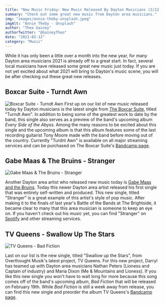 ```yaml
---
title: "New Music Friday: New Music Released By Dayton Musicians (2/12)"
summary: "Check out some great new music from Dayton area musicians."
img: "images/annie-theby-unsplash.jpeg"
imgAlt: "Annie Theby - Unsplash"
author: "Theo Gainey"
authorTwitter: "@GaineyTheo"
date: "2021-02-12"
category: "Music"
---
```


While it has only been a little over a month into the new year, for many Dayton area musicians 2021 is already off to a great start. In fact, several local musicians have released some great new music just today. If you are not yet excited about what 2021 will bring to Dayton's music scene, you will be after checking out these great new releases.

## Boxcar Suite - Turndt Awn
![Boxcar Suite - Turndt Awn](/images/boxcar-suite-every-side-abyss.jpeg)
First up on our list of new music released today by Dayton musicians is the latest single from [The Boxcar Suite](https://www.theboxcarsuite.com/), titled "Turndt Awn". In addition to being some of the greatest work to date by the band, this single also serves as a preview of the band's upcoming album *Every Side of the Abyss*. Among the many reasons to be excited about this single and the upcoming album is that this album features some of the last recording guitarist Tony Moore made with the band before moving out of the country. Currently "Turdnt Awn" is available on all major streaming services and can be purchased on The Boxcar Suite's [Bandcamp page](https://theboxcarsuite.bandcamp.com/track/turndt-awn).

## Gabe Maas & The Bruins - Stranger
![Gabe Maas & The Bruins - Stranger](/images/gabe-maas-stranger.jpeg)

Another Dayton area artist who released new music today is [Gabe Maas and the Bruins](https://www.facebook.com/Gmatbband). Today this newer Dayton area artist released his first single that was entirely self-written and produced. This new single, titled "Stranger" is a great example of this artist's style of pop music. After making it to the finals of last year's Battle of the Bands at The Brightside, it became clear to many that this area musician is someone to keep an eye on. If you haven't check out his music yet, you can find "Stranger" on [Spotify](https://distrokid.com/hyperfollow/gabemaasandthebruins/stranger?fbclid=IwAR0nl5D8JEdLAOUCWFWA8ec4btUoUBoTUCTaVS_qel4TSnr77h2G8rnbExQ) and other streaming services.

## TV Queens - Swallow Up The Stars
![TV Queens - Bad Fiction](/images/tv-queens-bad-fiction.jpeg)

Last on our list is the new single, titled "Swallow up the Stars", from Overthought Musik's latest project, TV Queens. For this new project, Darryl has teamed up with Dayton area musicians Nathan Peters (Lioness and Captain of industry) and Maria Dixon (Me & Mountains and Lioness). If you like this new single you won't have to wait long for more because this song comes off of the band's upcoming album, *Bad Fiction* that will be released on February 19th. While *Bad Fiction* is still a week away from release, you can find this new single and preorder the album TV Queens's [Bandcamp page](https://tvqueens.bandcamp.com/).
